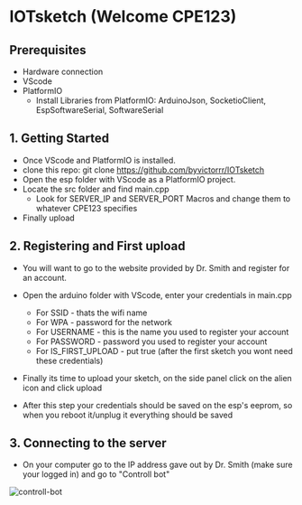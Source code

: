 # IOTsketch (Welcome CPE123)

## Prerequisites
* Hardware connection
* VScode
* PlatformIO
  * Install Libraries from PlatformIO: ArduinoJson, SocketioClient, EspSoftwareSerial, SoftwareSerial

## 1. Getting Started
* Once VScode and PlatformIO is installed.
* clone this repo: git clone https://github.com/byvictorrr/IOTsketch
* Open the esp folder with VScode as a PlatformIO project.
* Locate the src folder and find main.cpp
  * Look for SERVER_IP and SERVER_PORT Macros and change them to whatever CPE123 specifies
* Finally upload 

## 2. Registering and First upload
* You will want to go to the website provided by Dr. Smith and register for an account.
* Open the arduino folder with VScode, enter your credentials in main.cpp
  * For SSID - thats the wifi name
  * For WPA - password for the network
  * For USERNAME - this is the name you used to register your account
  * For PASSWORD - password you used to register your account
  * For IS_FIRST_UPLOAD - put true (after the first sketch you wont need these credentials)
  
* Finally its time to upload your sketch, on the side panel click on the alien icon and click upload

* After this step your credentials should be saved on the esp's eeprom, so when you reboot it/unplug it everything should be saved
 
## 3. Connecting to the server
* On your computer go to the IP address gave out by Dr. Smith (make sure your logged in) and go to "Controll bot"

![controll-bot](https://i.imgur.com/ipw4AaG.png)


